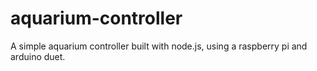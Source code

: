 aquarium-controller
===================

A simple aquarium controller built with node.js, using a raspberry pi and arduino duet.
